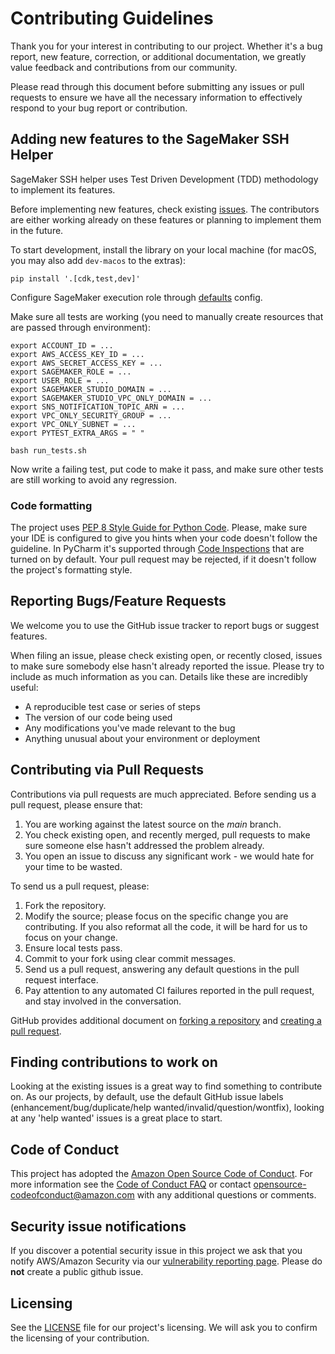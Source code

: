 # Contributing Guidelines

Thank you for your interest in contributing to our project. Whether it's a bug report, new feature, correction, or additional
documentation, we greatly value feedback and contributions from our community.

Please read through this document before submitting any issues or pull requests to ensure we have all the necessary
information to effectively respond to your bug report or contribution.

## Adding new features to the SageMaker SSH Helper

SageMaker SSH helper uses Test Driven Development (TDD) methodology to implement its features.

Before implementing new features, check existing [issues](https://github.com/aws-samples/sagemaker-ssh-helper/issues). The contributors are either working already on these features or planning to implement them in the future.

To start development, install the library on your local machine (for macOS, you may also add `dev-macos` to the extras):
```shell
pip install '.[cdk,test,dev]'
```

Configure SageMaker execution role through [defaults](https://sagemaker.readthedocs.io/en/stable/overview.html#configuring-and-using-defaults-with-the-sagemaker-python-sdk) config.

Make sure all tests are working (you need to manually create resources that are passed through environment):
```shell
export ACCOUNT_ID = ...
export AWS_ACCESS_KEY_ID = ...
export AWS_SECRET_ACCESS_KEY = ...
export SAGEMAKER_ROLE = ...
export USER_ROLE = ...
export SAGEMAKER_STUDIO_DOMAIN = ...
export SAGEMAKER_STUDIO_VPC_ONLY_DOMAIN = ...
export SNS_NOTIFICATION_TOPIC_ARN = ...
export VPC_ONLY_SECURITY_GROUP = ...
export VPC_ONLY_SUBNET = ...
export PYTEST_EXTRA_ARGS = " "

bash run_tests.sh
```

Now write a failing test, put code to make it pass, and make sure other tests are still working to avoid any regression.

### Code formatting

The project uses [PEP 8 Style Guide for Python Code](https://peps.python.org/pep-0008/).
Please, make sure your IDE is configured to give you hints when your code doesn't follow the guideline.
In PyCharm it's supported through [Code Inspections](https://www.jetbrains.com/help/pycharm/code-inspection.html) 
that are turned on by default. Your pull request may be rejected, if it doesn't follow the project's formatting style.

## Reporting Bugs/Feature Requests

We welcome you to use the GitHub issue tracker to report bugs or suggest features.

When filing an issue, please check existing open, or recently closed, issues to make sure somebody else hasn't already
reported the issue. Please try to include as much information as you can. Details like these are incredibly useful:

* A reproducible test case or series of steps
* The version of our code being used
* Any modifications you've made relevant to the bug
* Anything unusual about your environment or deployment


## Contributing via Pull Requests
Contributions via pull requests are much appreciated. Before sending us a pull request, please ensure that:

1. You are working against the latest source on the *main* branch.
2. You check existing open, and recently merged, pull requests to make sure someone else hasn't addressed the problem already.
3. You open an issue to discuss any significant work - we would hate for your time to be wasted.

To send us a pull request, please:

1. Fork the repository.
2. Modify the source; please focus on the specific change you are contributing. If you also reformat all the code, it will be hard for us to focus on your change.
3. Ensure local tests pass.
4. Commit to your fork using clear commit messages.
5. Send us a pull request, answering any default questions in the pull request interface.
6. Pay attention to any automated CI failures reported in the pull request, and stay involved in the conversation.

GitHub provides additional document on [forking a repository](https://help.github.com/articles/fork-a-repo/) and
[creating a pull request](https://help.github.com/articles/creating-a-pull-request/).


## Finding contributions to work on
Looking at the existing issues is a great way to find something to contribute on. As our projects, by default, use the default GitHub issue labels (enhancement/bug/duplicate/help wanted/invalid/question/wontfix), looking at any 'help wanted' issues is a great place to start.


## Code of Conduct
This project has adopted the [Amazon Open Source Code of Conduct](https://aws.github.io/code-of-conduct).
For more information see the [Code of Conduct FAQ](https://aws.github.io/code-of-conduct-faq) or contact
opensource-codeofconduct@amazon.com with any additional questions or comments.


## Security issue notifications
If you discover a potential security issue in this project we ask that you notify AWS/Amazon Security via our [vulnerability reporting page](http://aws.amazon.com/security/vulnerability-reporting/). Please do **not** create a public github issue.


## Licensing

See the [LICENSE](LICENSE) file for our project's licensing. We will ask you to confirm the licensing of your contribution.

